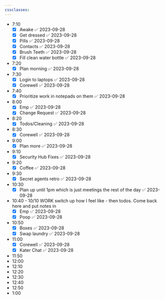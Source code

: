 ```yaml
---
cssclasses:
---
```

- 7:10
	- [x] Awake ✅ 2023-09-28
	- [x] Get dressed ✅ 2023-09-28
	- [x] Pills ✅ 2023-09-28
	- [x] Contacts ✅ 2023-09-28
	- [x] Brush Teeth ✅ 2023-09-28
	- [x] Fill clean water bottle ✅ 2023-09-28
- 7:20
	- [x] Plan morning ✅ 2023-09-28
- 7:30
	- [x] Login to laptops ✅ 2023-09-28
	- [x] Corewell ✅ 2023-09-28
- 7:40
	- [x] Prioritize work in notepads on them ✅ 2023-09-28
- 8:00
	- [x] Emp ✅ 2023-09-28
	- [x] Change Request ✅ 2023-09-28
- 8:20
	- [x] Todos/Cleaning ✅ 2023-09-28
- 8:30
	- [x] Corewell ✅ 2023-09-28
- 9:00
	- [x] Plan more ✅ 2023-09-28
- 9:10
	- [x] Security Hub Fixes ✅ 2023-09-28
- 9:20
	- [x] Coffee ✅ 2023-09-28
- 9:30
	- [x] Secret agents retro ✅ 2023-09-28
- 10:30
	- [x] Plan up until 1pm which is just meetings the rest of the day ✅ 2023-09-28
- 10:40 - 10/10 WORK switch up how I feel like - then todos. Come back here and put notes in
	- [x] Emp ✅ 2023-09-28
	- [x] Poop ✅ 2023-09-28
- 10:50
	- [x] Boxes ✅ 2023-09-28
	- [x] Swap laundry ✅ 2023-09-28
- 11:00
	- [x] Corewell ✅ 2023-09-28
	- [x] Kater Chat ✅ 2023-09-28
- 11:50
- 12:00
- 12:10
- 12:20
- 12:30
- 12:40
- 12:50
- 1:00